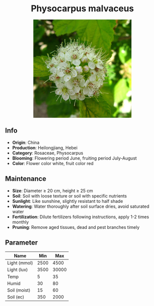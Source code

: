<h1 align='center'>Physocarpus malvaceus</h1>
<p align="center">
    <img 
        align='center'
        width='320'
        src="../images/physocarpus malvaceus.png" 
        alt='Physocarpus malvaceus' />
</p>

## Info

 - **Origin**: China
 - **Production**: Heilongjiang, Hebei
 - **Category**: Rosaceae, Physocarpus
 - **Blooming**: Flowering period June, fruiting period July-August
 - **Color**: Flower color white, fruit color red

## Maintenance

 - **Size**: Diameter ≥ 20 cm, height ≥ 25 cm
 - **Soil**: Soil with loose texture or soil with specific nutrients
 - **Sunlight**: Like sunshine, slightly resistant to half shade
 - **Watering**: Water thoroughly after soil surface dries, avoid saturated water
 - **Fertilization**: Dilute fertilizers following instructions, apply 1-2 times monthly
 - **Pruning**: Remove aged tissues, dead and pest branches timely

## Parameter

| Name         | Min  | Max   |
|--------------|------|-------|
| Light (mmol) | 2500 | 4500  |
| Light (lux)  | 3500 | 30000 |
| Temp         | 5    | 35    |
| Humid        | 30   | 80    |
| Soil (moist) | 15   | 60    |
| Soil (ec)    | 350  | 2000  |